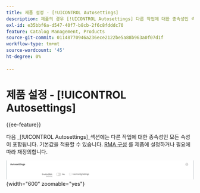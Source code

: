```yaml
---
title: 제품 설정 - [!UICONTROL Autosettings]
description: 제품의 경우 [!UICONTROL Autosettings] 다른 작업에 대한 종속성인 속성을 정의합니다.
exl-id: e35bbf6a-d547-40f7-b8cb-2f6c8fdddc70
feature: Catalog Management, Products
source-git-commit: 01148770946a236ece2122be5a88b963a0f07d1f
workflow-type: tm+mt
source-wordcount: '45'
ht-degree: 0%

---
```


# 제품 설정 - [!UICONTROL Autosettings]

{{ee-feature}}

다음 _[!UICONTROL Autosettings]_섹션에는 다른 작업에 대한 종속성인 모든 속성이 포함됩니다. 기본값을 적용할 수 있습니다. [RMA 구성](../stores-purchase/rma-configure.md) 를 제품에 설정하거나 필요에 따라 재정의합니다.

![자동 설정](./assets/product-autosettings.png){width="600" zoomable="yes"}
